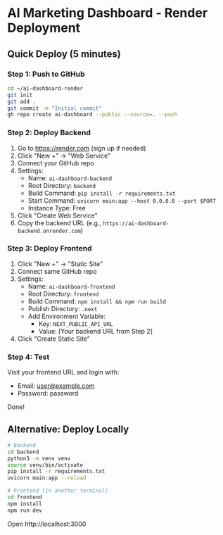 # AI Marketing Dashboard - Render Deployment

## Quick Deploy (5 minutes)

### Step 1: Push to GitHub
```bash
cd ~/ai-dashboard-render
git init
git add .
git commit -m "Initial commit"
gh repo create ai-dashboard --public --source=. --push
```

### Step 2: Deploy Backend
1. Go to https://render.com (sign up if needed)
2. Click "New +" → "Web Service"
3. Connect your GitHub repo
4. Settings:
   - Name: `ai-dashboard-backend`
   - Root Directory: `backend`
   - Build Command: `pip install -r requirements.txt`
   - Start Command: `uvicorn main:app --host 0.0.0.0 --port $PORT`
   - Instance Type: Free
5. Click "Create Web Service"
6. Copy the backend URL (e.g., `https://ai-dashboard-backend.onrender.com`)

### Step 3: Deploy Frontend
1. Click "New +" → "Static Site"
2. Connect same GitHub repo
3. Settings:
   - Name: `ai-dashboard-frontend`
   - Root Directory: `frontend`
   - Build Command: `npm install && npm run build`
   - Publish Directory: `.next`
   - Add Environment Variable:
     - Key: `NEXT_PUBLIC_API_URL`
     - Value: [Your backend URL from Step 2]
4. Click "Create Static Site"

### Step 4: Test
Visit your frontend URL and login with:
- Email: user@example.com
- Password: password

Done!

## Alternative: Deploy Locally
```bash
# Backend
cd backend
python3 -m venv venv
source venv/bin/activate
pip install -r requirements.txt
uvicorn main:app --reload

# Frontend (in another terminal)
cd frontend
npm install
npm run dev
```

Open http://localhost:3000
